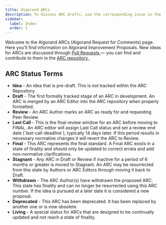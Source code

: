 ```yaml
---
title: Algorand ARCs
description: To discuss ARC drafts, use the corresponding issue in the issue tracker.
sidebar:
  label: Index
  order: 1
---
```


Welcome to the Algorand ARCs (Algorand Request for Comments) page. Here you'll find information on Algorand Improvement Proposals.
New ideas for ARCs are discussed through <a href="https://github.com/algorandfoundation/ARCs/pulls"> Pull Requests </a> — you can find and contribute to them in the  <a href="https://github.com/algorandfoundation/ARCs"> ARC repository </a>.

<ArcsList>

## ARC Status Terms
<ul>
  <li>
    <strong>Idea</strong> - An idea that is pre-draft. This is not tracked
    within the ARC Repository.
  </li>
  <li>
    <strong>Draft</strong> - The first formally tracked stage of an ARC in
    development. An ARC is merged by an ARC Editor into the ARC repository when
    properly formatted.
  </li>
  <li>
    <strong>Review</strong> - An ARC Author marks an ARC as ready for and
    requesting Peer Review.
  </li>
  <li>
    <strong>Last Call</strong> - This is the final review window for an ARC
    before moving to FINAL. An ARC editor will assign Last Call status and set a
    review end date (`last-call-deadline`), typically 14 days later. If this
    period results in necessary normative changes it will revert the ARC to
    Review.
  </li>
  <li>
    <strong>Final</strong> - This ARC represents the final standard. A Final ARC
    exists in a state of finality and should only be updated to correct errata
    and add non-normative clarifications.
  </li>
  <li>
    <strong>Stagnant</strong> - Any ARC in Draft or Review if inactive for a
    period of 6 months or greater is moved to Stagnant. An ARC may be
    resurrected from this state by Authors or ARC Editors through moving it back
    to Draft.
  </li>
  <li>
    <strong>Withdrawn</strong> - The ARC Author(s) have withdrawn the proposed
    ARC. This state has finality and can no longer be resurrected using this ARC
    number. If the idea is pursued at a later date it is considered a new
    proposal.
  </li>
  <li>
    <strong>Deprecated</strong> - This ARC has been deprecated.
    It has been replaced by another one or is now obsolete.
  </li>
  <li>
    <strong>Living</strong> - A special status for ARCs that are designed to be
    continually updated and not reach a state of finality.
  </li>
</ul>
